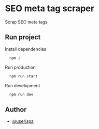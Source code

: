 
# SEO meta tag scraper

Scrap SEO meta tags




## Run project

Install dependencies
```bash
  npm i
```

Run production
```bash
  npm run start
```

Run development
```bash
  npm run dev
```
## Author

- [@userjapa](https://www.github.com/userjapa)


